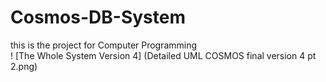 # Cosmos-DB-System <br />
this is the project for Computer Programming <br />
! [The Whole System Version 4] (Detailed UML COSMOS final version 4 pt 2.png)
